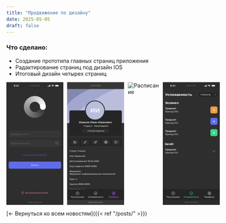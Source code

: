 ```yaml
---
title: "Продвижение по дизайну"
date: 2025-05-05
draft: false
---
```


### Что сделано:
- Создание прототипа главных страниц приложения
- Радактирование страниц под дизайн IOS
- Итоговый дизайн четырех страниц

<div style="display: flex; gap: 10px;">
  <img src="static/images/auth.png" alt="Авторизация" width="150">
  <img src="static/images/profile.png" alt="Профиль" width="150">
  <img src="/static/images/schedula.png" alt="Расписание" width="150">
  <img src="/static/images/progress.png" alt="Успеваемость" width="150">
</div>

[← Вернуться ко всем новостям]({{< ref "/posts/" >}})
